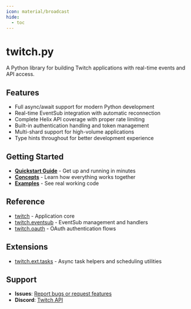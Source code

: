 ```yaml
---
icon: material/broadcast
hide:
  - toc
---
```



# twitch.py

A Python library for building Twitch applications with real-time events and API access.

## Features

* Full async/await support for modern Python development
* Real-time EventSub integration with automatic reconnection
* Complete Helix API coverage with proper rate limiting
* Built-in authentication handling and token management
* Multi-shard support for high-volume applications
* Type hints throughout for better development experience

## Getting Started

* **[Quickstart Guide](quickstart.md)** - Get up and running in minutes
* **[Concepts](concepts.md)** - Learn how everything works together
* **[Examples](https://github.com/mrsnifo/twitch.py/tree/main/examples)** - See real working code

## Reference

* [twitch](reference/app/app.md) - Application core
* [twitch.eventsub](reference/eventsub/index.md) - EventSub management and handlers
* [twitch.oauth](reference/oauth/flows.md) - OAuth authentication flows

## Extensions

* [twitch.ext.tasks](ext/tasks.md) - Async task helpers and scheduling utilities

## Support

* **Issues**: [Report bugs or request features](https://github.com/mrsnifo/twitch.py/issues)
* **Discord**: [Twitch API](https://discord.gg/UFTkgnse7d)
